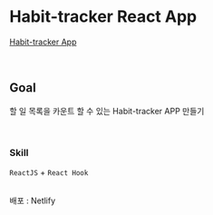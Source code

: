 # Habit-tracker React App

[Habit-tracker App](https://je-habit.netlify.app/)

<br>

## Goal

할 일 목록을 카운트 할 수 있는 Habit-tracker APP 만들기

<br>

### Skill

`ReactJS` + `React Hook`

<br>
배포 : Netlify

